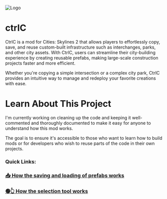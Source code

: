 
![Logo](https://github.com/user-attachments/assets/4cb533bc-c50e-416c-a79b-44fe3dc9f09b) 

# ctrlC
CtrlC is a mod for Cities: Skylines 2 that allows players to effortlessly copy, save, and reuse custom-built infrastructure such as interchanges, parks, and other city assets. With CtrlC, users can streamline their city-building experience by creating reusable prefabs, making large-scale construction projects faster and more efficient.

Whether you're copying a simple intersection or a complex city park, CtrlC provides an intuitive way to manage and redeploy your favorite creations with ease.


# Learn About This Project
I'm currently working on cleaning up the code and keeping it well-commented and thoroughly documented to make it easy for anyone to understand how this mod works.

The goal is to ensure it's accessible to those who want to learn how to build mods or for developers who wish to reuse parts of the code in their own projects. 

### Quick Links:
###  [ 📥 How the saving and loading of prefabs works](AssetManagement/_README_AssetLoadAndSave.md)
###  [🟢👆 How the selection tool works](Tools/Selection/_README_SelectionTool.md)
